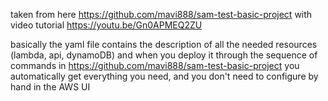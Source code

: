 taken from here https://github.com/mavi888/sam-test-basic-project
with video tutorial https://youtu.be/Gn0APMEQ2ZU

basically the yaml file contains the description of all the needed resources (lambda, api, dynamoDB)
and when you deploy it through the sequence of commands in https://github.com/mavi888/sam-test-basic-project
you automatically get everything you need, and you don't need to configure by hand in the AWS UI